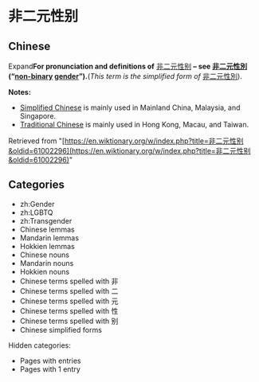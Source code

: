 # 非二元性别

## Chinese

Expand**For pronunciation and definitions of** [非](/wiki/%E9%9D%9E#Chinese "非")[二](/wiki/%E4%BA%8C#Chinese "二")[元](/wiki/%E5%85%83#Chinese "元")[性](/wiki/%E6%80%A7#Chinese "性")[别](/wiki/%E5%88%AB#Chinese "别") **– see [非二元性別](/wiki/%E9%9D%9E%E4%BA%8C%E5%85%83%E6%80%A7%E5%88%A5#Chinese "非二元性別") (“[non-binary](/wiki/non-binary "non-binary") [gender](/wiki/gender "gender")”).**(_This term is the simplified form of_ [非二元性別](/wiki/%E9%9D%9E%E4%BA%8C%E5%85%83%E6%80%A7%E5%88%A5#Chinese "非二元性别")).

**Notes:**

- [Simplified Chinese](https://en.wikipedia.org/wiki/Simplified_Chinese "w:Simplified Chinese") is mainly used in Mainland China, Malaysia, and Singapore.
- [Traditional Chinese](https://en.wikipedia.org/wiki/Traditional_Chinese "w:Traditional Chinese") is mainly used in Hong Kong, Macau, and Taiwan.

Retrieved from "[https://en.wiktionary.org/w/index.php?title=非二元性别&oldid=61002296](https://en.wiktionary.org/w/index.php?title=非二元性别&oldid=61002296)"

## Categories

- zh:Gender
- zh:LGBTQ
- zh:Transgender
- Chinese lemmas
- Mandarin lemmas
- Hokkien lemmas
- Chinese nouns
- Mandarin nouns
- Hokkien nouns
- Chinese terms spelled with 非
- Chinese terms spelled with 二
- Chinese terms spelled with 元
- Chinese terms spelled with 性
- Chinese terms spelled with 别
- Chinese simplified forms

Hidden categories:

- Pages with entries
- Pages with 1 entry